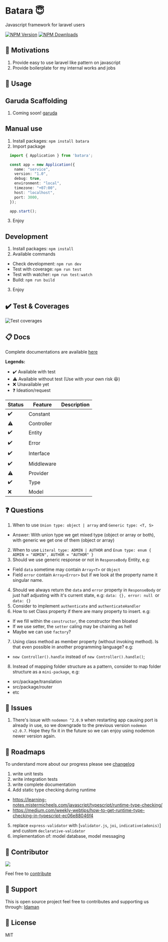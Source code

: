 # Batara 😇
Javascript framework for laravel users

  [![NPM Version][npm-image]][npm-url]
  [![NPM Downloads][downloads-image]][downloads-url]
  
🤩 Motivations
---
1. Provide easy to use laravel like pattern on javascript
2. Provide boilerplate for my internal works and jobs

🖖 Usage
---
## Garuda Scaffolding
1. Coming soon! [garuda][garuda-repository]

## Manual use
1. Install packages: `npm install batara`
2. Import package
```ts
  import { Application } from 'batara';

  const app = new Application({
    name: "service",
    version: "1.0",
    debug: true,
    environment: "local",
    timezone: "+07:00",
    host: "localhost",
    port: 3000,
  });

  app.start();
```
3. Enjoy

## Development
1. Install packages: `npm install`
2. Available commands
- Check development: `npm run dev`
- Test with coverage: `npm run test`
- Test with watcher: `npm run test:watch`
- Build: `npm run build`
3. Enjoy

✔️ Test & Coverages
---
![Test coverages][coverage-url]

📋 Docs
---
Complete documentations are available [here][document-url]

**Legends:**
- ✔️ Available with test
- ⚠️ Available without test (Use with your own risk 😆)
- ❌ Unavailable yet
- ❓ Ideation/request

| Status | Feature   | Description |
| --- | ------       | ------      |
| ✔️ | Constant      |  |
| ⚠️ | Controller    |  |
| ✔️ | Entity        |  |
| ✔️ | Error         |  |
| ✔️ | Interface     |  |
| ✔️ | Middleware    |  |
| ⚠️ | Provider      |  |
| ✔️ | Type          |  |
| ❌ | Model         |  |

❓ Questions
---
1. When to use `Union type: object | array` and `Generic type: <T, S>`
- Answer: With union type we get mixed type (object or array or both), with generic we get one of them (object or array)
2. When to use `Literal type: ADMIN | AUTHOR` and `Enum type: enum { ADMIN = "ADMIN", AUTHOR = "AUTHOR" }`
3. Should we use generic response or not in `ResponseBody` Entity, e.g:
- Field `data` sometime may contain `Array<T>` or `Object`
- Field `error` contain `Array<Error>` but if we look at the property name it singular name.
4. Should we always return the `data` and `error` property in `ResponseBody` or just half adjusting with it's current state, e.g: `data: {}, error: null `or `data: {}`
5. Consider to implement `authenticate` and `authenticateHandler`
6. How to set Class property if there are many property to insert. e.g:
- If we fill within the `constructor`, the constructor then bloated
- If we use setter, the `setter` caling may be chaining as hell
- Maybe we can use `factory`?
7. Using class method as member property (without invoking method). Is that even possible in another programming language? e.g:
- `new Controller().handle` instead of `new Controller().handle()`;
8. Instead of mapping folder structure as a pattern, consider to map folder structure as a `mini-package`, e.g:
- src/package/translation
- src/package/router
- etc

👀 Issues
---
1. There's issue with `nodemon ^2.0.9` when restarting app causing port is already in use, so we downgrade to the previous version `nodemon v2.0.7`. Hope they fix it in the future so we can enjoy using nodemon newer version again. 

🚀 Roadmaps
---
To understand more about our progress please see [changelog][changelog-url]

1. write unit tests
2. write integration tests
3. write complete documentation
4. Add static type checking during runtime 
- https://learning-notes.mistermicheels.com/javascript/typescript/runtime-type-checking/
- https://medium.com/weekly-webtips/how-to-get-runtime-type-checking-in-typescript-ec06e88046f4
5. replace `express-validator` with [`validator.js`, `joi`, `indicative(adonis)`] and custom `declarative-validator`
6. implementation of: model database, model messaging

🤩 Contributor
---
[![](https://github.com/kokoraka.png?size=50)](https://github.com/kokoraka)

Feel free to [contribute][contribute-url]

💖 Support
---
This is open source project feel free to contributes and supporting us through: [Idaman][website-url]

📜 License
---
MIT

[npm-image]: https://img.shields.io/npm/v/batara.svg
[npm-url]: https://npmjs.org/package/batara
[downloads-image]: https://img.shields.io/npm/dm/batara.svg
[downloads-url]: https://npmcharts.com/compare/batara?minimal=true
[coverage-url]: https://github.com/idaman-id/batara/blob/master/asset/image/coverage.png?raw=true
[document-url]: https://github.com/idaman-id/batara/tree/master/doc
[changelog-url]: https://github.com/idaman-id/batara/blob/master/doc/CHANGELOG.MD
[contribute-url]: https://github.com/idaman-id/batara/blob/master/doc/CONTRIBUTE.MD
[website-url]: https://idaman.id
[garuda-repository]: https://github.com/idaman-id/garuda
